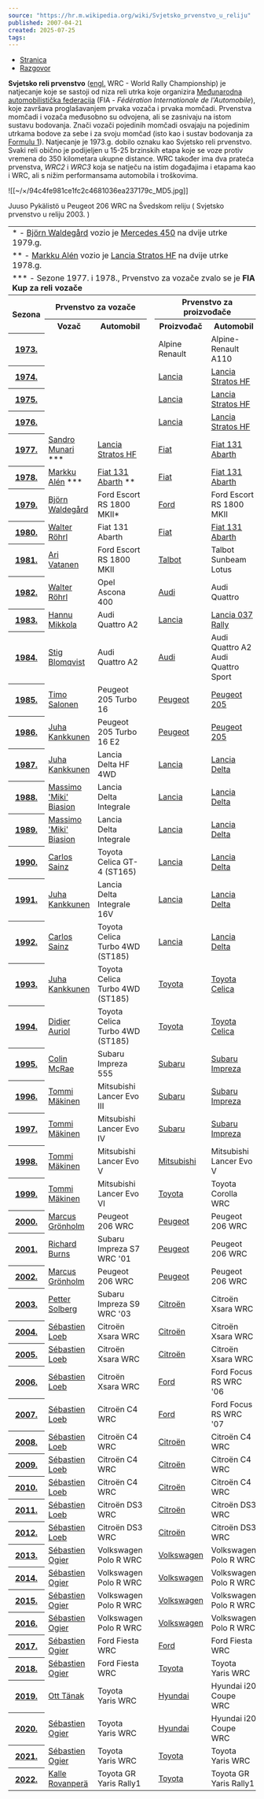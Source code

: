```yaml
---
source: "https://hr.m.wikipedia.org/wiki/Svjetsko_prvenstvo_u_reliju"
published: 2007-04-21
created: 2025-07-25
tags:
---
```

- [Stranica](https://hr.m.wikipedia.org/wiki/Svjetsko_prvenstvo_u_reliju)
- [Razgovor](https://hr.m.wikipedia.org/w/index.php?title=Razgovor:Svjetsko_prvenstvo_u_reliju&action=edit&redlink=1)

**Svjetsko reli prvenstvo** ([engl.](https://hr.m.wikipedia.org/wiki/Engleski "Engleski") WRC - World Rally Championship) je natjecanje koje se sastoji od niza reli utrka koje organizira [Međunarodna automobilistička federacija](https://hr.m.wikipedia.org/wiki/Me%C4%91unarodna_automobilisti%C4%8Dka_federacija "Međunarodna automobilistička federacija") (FIA - *Fédération Internationale de l'Automobile*), koje završava proglašavanjem prvaka vozača i prvaka momčadi. Prvenstva momčadi i vozača međusobno su odvojena, ali se zasnivaju na istom sustavu bodovanja. Znači vozači pojedinih momčadi osvajaju na pojedinim utrkama bodove za sebe i za svoju momčad (isto kao i sustav bodovanja za [Formulu 1](https://hr.m.wikipedia.org/wiki/Formula_1 "Formula 1")). Natjecanje je 1973.g. dobilo oznaku kao Svjetsko reli prvenstvo. Svaki reli obično je podijeljen u 15-25 brzinskih etapa koje se voze protiv vremena do 350 kilometara ukupne distance. WRC također ima dva prateća prvenstva, *WRC2* i *WRC3* koja se natječu na istim događajima i etapama kao i WRC, ali s nižim performansama automobila i troškovima.

![[~/×/94c4fe981ce1fc2c4681036ea237179c_MD5.jpg]]

Juuso Pykälistö u Peugeot 206 WRC na Švedskom reliju ( Svjetsko prvenstvo u reliju 2003. )

<table><tbody><tr><td colspan="6">* - <a href="https://hr.m.wikipedia.org/wiki/Bj%C3%B6rn_Waldeg%C3%A5rd">Björn Waldegård</a> vozio je <a href="https://hr.m.wikipedia.org/w/index.php?title=Mercedes_450&amp;action=edit&amp;redlink=1">Mercedes 450</a> na dvije utrke 1979.g.</td></tr><tr><td colspan="6">** - <a href="https://hr.m.wikipedia.org/wiki/Markku_Al%C3%A9n">Markku Alén</a> vozio je <a href="https://hr.m.wikipedia.org/wiki/Lancia_Stratos_HF">Lancia Stratos HF</a> na dvije utrke 1978.g.</td></tr><tr><td colspan="6">*** - Sezone 1977. i 1978., Prvenstvo za vozače zvalo se je <b>FIA Kup za reli vozače</b></td></tr><tr><th rowspan="2">Sezona</th><th colspan="2">Prvenstvo za vozače</th><th rowspan="52"></th><th colspan="2">Prvenstvo za proizvođače</th></tr><tr><th>Vozač</th><th>Automobil</th><th>Proizvođač</th><th>Automobil</th></tr><tr><th><a href="https://hr.m.wikipedia.org/wiki/Svjetsko_prvenstvo_u_reliju_1973.">1973.</a></th><td></td><td></td><td>Alpine Renault</td><td>Alpine-Renault A110</td></tr><tr><th><a href="https://hr.m.wikipedia.org/wiki/Svjetsko_prvenstvo_u_reliju_1974.">1974.</a></th><td></td><td></td><td><a href="https://hr.m.wikipedia.org/wiki/Lancia">Lancia</a></td><td><a href="https://hr.m.wikipedia.org/wiki/Lancia_Stratos_HF">Lancia Stratos HF</a></td></tr><tr><th><a href="https://hr.m.wikipedia.org/wiki/Svjetsko_prvenstvo_u_reliju_1975.">1975.</a></th><td></td><td></td><td><a href="https://hr.m.wikipedia.org/wiki/Lancia">Lancia</a></td><td><a href="https://hr.m.wikipedia.org/wiki/Lancia_Stratos_HF">Lancia Stratos HF</a></td></tr><tr><th><a href="https://hr.m.wikipedia.org/wiki/Svjetsko_prvenstvo_u_reliju_1976.">1976.</a></th><td></td><td></td><td><a href="https://hr.m.wikipedia.org/wiki/Lancia">Lancia</a></td><td><a href="https://hr.m.wikipedia.org/wiki/Lancia_Stratos_HF">Lancia Stratos HF</a></td></tr><tr><th><a href="https://hr.m.wikipedia.org/wiki/Svjetsko_prvenstvo_u_reliju_1977.">1977.</a></th><td><a href="https://hr.m.wikipedia.org/wiki/Sandro_Munari">Sandro Munari</a> ***</td><td><a href="https://hr.m.wikipedia.org/wiki/Lancia_Stratos_HF">Lancia Stratos HF</a></td><td><a href="https://hr.m.wikipedia.org/wiki/Fiat">Fiat</a></td><td><a href="https://hr.m.wikipedia.org/wiki/Fiat_131_Abarth">Fiat 131 Abarth</a></td></tr><tr><th><a href="https://hr.m.wikipedia.org/wiki/Svjetsko_prvenstvo_u_reliju_1978.">1978.</a></th><td><a href="https://hr.m.wikipedia.org/wiki/Markku_Al%C3%A9n">Markku Alén</a> ***</td><td><a href="https://hr.m.wikipedia.org/wiki/Fiat_131_Abarth">Fiat 131 Abarth</a> **</td><td><a href="https://hr.m.wikipedia.org/wiki/Fiat">Fiat</a></td><td><a href="https://hr.m.wikipedia.org/wiki/Fiat_131_Abarth">Fiat 131 Abarth</a></td></tr><tr><th><a href="https://hr.m.wikipedia.org/wiki/Svjetsko_prvenstvo_u_reliju_1979.">1979.</a></th><td><a href="https://hr.m.wikipedia.org/wiki/Bj%C3%B6rn_Waldeg%C3%A5rd">Björn Waldegård</a></td><td>Ford Escort RS 1800 MKII*</td><td><a href="https://hr.m.wikipedia.org/wiki/Ford">Ford</a></td><td>Ford Escort RS 1800 MKII</td></tr><tr><th><a href="https://hr.m.wikipedia.org/wiki/Svjetsko_prvenstvo_u_reliju_1980.">1980.</a></th><td><a href="https://hr.m.wikipedia.org/wiki/Walter_R%C3%B6hrl">Walter Röhrl</a></td><td>Fiat 131 Abarth</td><td><a href="https://hr.m.wikipedia.org/wiki/Fiat">Fiat</a></td><td><a href="https://hr.m.wikipedia.org/wiki/Fiat_131_Abarth">Fiat 131 Abarth</a></td></tr><tr><th><a href="https://hr.m.wikipedia.org/wiki/Svjetsko_prvenstvo_u_reliju_1981.">1981.</a></th><td><a href="https://hr.m.wikipedia.org/wiki/Ari_Vatanen">Ari Vatanen</a></td><td>Ford Escort RS 1800 MKII</td><td><a href="https://hr.m.wikipedia.org/wiki/Talbot">Talbot</a></td><td>Talbot Sunbeam Lotus</td></tr><tr><th><a href="https://hr.m.wikipedia.org/wiki/Svjetsko_prvenstvo_u_reliju_1982.">1982.</a></th><td><a href="https://hr.m.wikipedia.org/wiki/Walter_R%C3%B6hrl">Walter Röhrl</a></td><td>Opel Ascona 400</td><td><a href="https://hr.m.wikipedia.org/wiki/Audi">Audi</a></td><td>Audi Quattro</td></tr><tr><th><a href="https://hr.m.wikipedia.org/wiki/Svjetsko_prvenstvo_u_reliju_1983.">1983.</a></th><td><a href="https://hr.m.wikipedia.org/wiki/Hannu_Mikkola">Hannu Mikkola</a></td><td>Audi Quattro A2</td><td><a href="https://hr.m.wikipedia.org/wiki/Lancia">Lancia</a></td><td><a href="https://hr.m.wikipedia.org/wiki/Lancia_037">Lancia 037 Rally</a></td></tr><tr><th><a href="https://hr.m.wikipedia.org/wiki/Svjetsko_prvenstvo_u_reliju_1984.">1984.</a></th><td><a href="https://hr.m.wikipedia.org/wiki/Stig_Blomqvist">Stig Blomqvist</a></td><td>Audi Quattro A2</td><td><a href="https://hr.m.wikipedia.org/wiki/Audi">Audi</a></td><td>Audi Quattro A2<br>Audi Quattro Sport</td></tr><tr><th><a href="https://hr.m.wikipedia.org/wiki/Svjetsko_prvenstvo_u_reliju_1985.">1985.</a></th><td><a href="https://hr.m.wikipedia.org/wiki/Timo_Salonen">Timo Salonen</a></td><td>Peugeot 205 Turbo 16</td><td><a href="https://hr.m.wikipedia.org/wiki/Peugeot">Peugeot</a></td><td><a href="https://hr.m.wikipedia.org/wiki/Peugeot_205">Peugeot 205</a></td></tr><tr><th><a href="https://hr.m.wikipedia.org/wiki/Svjetsko_prvenstvo_u_reliju_1986.">1986.</a></th><td><a href="https://hr.m.wikipedia.org/wiki/Juha_Kankkunen">Juha Kankkunen</a></td><td>Peugeot 205 Turbo 16 E2</td><td><a href="https://hr.m.wikipedia.org/wiki/Peugeot">Peugeot</a></td><td><a href="https://hr.m.wikipedia.org/wiki/Peugeot_205">Peugeot 205</a></td></tr><tr><th><a href="https://hr.m.wikipedia.org/wiki/Svjetsko_prvenstvo_u_reliju_1987.">1987.</a></th><td><a href="https://hr.m.wikipedia.org/wiki/Juha_Kankkunen">Juha Kankkunen</a></td><td>Lancia Delta HF 4WD</td><td><a href="https://hr.m.wikipedia.org/wiki/Lancia">Lancia</a></td><td><a href="https://hr.m.wikipedia.org/wiki/Lancia_Delta">Lancia Delta</a></td></tr><tr><th><a href="https://hr.m.wikipedia.org/wiki/Svjetsko_prvenstvo_u_reliju_1988.">1988.</a></th><td><a href="https://hr.m.wikipedia.org/wiki/Massimo_Biasion">Massimo 'Miki' Biasion</a></td><td>Lancia Delta Integrale</td><td><a href="https://hr.m.wikipedia.org/wiki/Lancia">Lancia</a></td><td><a href="https://hr.m.wikipedia.org/wiki/Lancia_Delta">Lancia Delta</a></td></tr><tr><th><a href="https://hr.m.wikipedia.org/wiki/Svjetsko_prvenstvo_u_reliju_1989.">1989.</a></th><td><a href="https://hr.m.wikipedia.org/wiki/Massimo_Biasion">Massimo 'Miki' Biasion</a></td><td>Lancia Delta Integrale</td><td><a href="https://hr.m.wikipedia.org/wiki/Lancia">Lancia</a></td><td><a href="https://hr.m.wikipedia.org/wiki/Lancia_Delta">Lancia Delta</a></td></tr><tr><th><a href="https://hr.m.wikipedia.org/wiki/Svjetsko_prvenstvo_u_reliju_1990.">1990.</a></th><td><a href="https://hr.m.wikipedia.org/wiki/Carlos_Sainz">Carlos Sainz</a></td><td>Toyota Celica GT-4 (ST165)</td><td><a href="https://hr.m.wikipedia.org/wiki/Lancia">Lancia</a></td><td><a href="https://hr.m.wikipedia.org/wiki/Lancia_Delta">Lancia Delta</a></td></tr><tr><th><a href="https://hr.m.wikipedia.org/wiki/Svjetsko_prvenstvo_u_reliju_1991.">1991.</a></th><td><a href="https://hr.m.wikipedia.org/wiki/Juha_Kankkunen">Juha Kankkunen</a></td><td>Lancia Delta Integrale 16V</td><td><a href="https://hr.m.wikipedia.org/wiki/Lancia">Lancia</a></td><td><a href="https://hr.m.wikipedia.org/wiki/Lancia_Delta">Lancia Delta</a></td></tr><tr><th><a href="https://hr.m.wikipedia.org/wiki/Svjetsko_prvenstvo_u_reliju_1992.">1992.</a></th><td><a href="https://hr.m.wikipedia.org/wiki/Carlos_Sainz">Carlos Sainz</a></td><td>Toyota Celica Turbo 4WD (ST185)</td><td><a href="https://hr.m.wikipedia.org/wiki/Lancia">Lancia</a></td><td><a href="https://hr.m.wikipedia.org/wiki/Lancia_Delta">Lancia Delta</a></td></tr><tr><th><a href="https://hr.m.wikipedia.org/wiki/Svjetsko_prvenstvo_u_reliju_1993.">1993.</a></th><td><a href="https://hr.m.wikipedia.org/wiki/Juha_Kankkunen">Juha Kankkunen</a></td><td>Toyota Celica Turbo 4WD (ST185)</td><td><a href="https://hr.m.wikipedia.org/wiki/Toyota">Toyota</a></td><td><a href="https://hr.m.wikipedia.org/wiki/Toyota_Celica">Toyota Celica</a></td></tr><tr><th><a href="https://hr.m.wikipedia.org/wiki/Svjetsko_prvenstvo_u_reliju_1994.">1994.</a></th><td><a href="https://hr.m.wikipedia.org/wiki/Didier_Auriol">Didier Auriol</a></td><td>Toyota Celica Turbo 4WD (ST185)</td><td><a href="https://hr.m.wikipedia.org/wiki/Toyota">Toyota</a></td><td><a href="https://hr.m.wikipedia.org/wiki/Toyota_Celica">Toyota Celica</a></td></tr><tr><th><a href="https://hr.m.wikipedia.org/wiki/Svjetsko_prvenstvo_u_reliju_1995.">1995.</a></th><td><a href="https://hr.m.wikipedia.org/wiki/Colin_McRae">Colin McRae</a></td><td>Subaru Impreza 555</td><td><a href="https://hr.m.wikipedia.org/wiki/Subaru">Subaru</a></td><td><a href="https://hr.m.wikipedia.org/wiki/Subaru_Impreza">Subaru Impreza</a></td></tr><tr><th><a href="https://hr.m.wikipedia.org/wiki/Svjetsko_prvenstvo_u_reliju_1996.">1996.</a></th><td><a href="https://hr.m.wikipedia.org/wiki/Tommi_M%C3%A4kinen">Tommi Mäkinen</a></td><td>Mitsubishi Lancer Evo III</td><td><a href="https://hr.m.wikipedia.org/wiki/Subaru">Subaru</a></td><td><a href="https://hr.m.wikipedia.org/wiki/Subaru_Impreza">Subaru Impreza</a></td></tr><tr><th><a href="https://hr.m.wikipedia.org/wiki/Svjetsko_prvenstvo_u_reliju_1997.">1997.</a></th><td><a href="https://hr.m.wikipedia.org/wiki/Tommi_M%C3%A4kinen">Tommi Mäkinen</a></td><td>Mitsubishi Lancer Evo IV</td><td><a href="https://hr.m.wikipedia.org/wiki/Subaru">Subaru</a></td><td><a href="https://hr.m.wikipedia.org/wiki/Subaru_Impreza">Subaru Impreza</a></td></tr><tr><th><a href="https://hr.m.wikipedia.org/wiki/Svjetsko_prvenstvo_u_reliju_1998.">1998.</a></th><td><a href="https://hr.m.wikipedia.org/wiki/Tommi_M%C3%A4kinen">Tommi Mäkinen</a></td><td>Mitsubishi Lancer Evo V</td><td><a href="https://hr.m.wikipedia.org/wiki/Mitsubishi">Mitsubishi</a></td><td>Mitsubishi Lancer Evo V</td></tr><tr><th><a href="https://hr.m.wikipedia.org/wiki/Svjetsko_prvenstvo_u_reliju_1999.">1999.</a></th><td><a href="https://hr.m.wikipedia.org/wiki/Tommi_M%C3%A4kinen">Tommi Mäkinen</a></td><td>Mitsubishi Lancer Evo VI</td><td><a href="https://hr.m.wikipedia.org/wiki/Toyota">Toyota</a></td><td>Toyota Corolla WRC</td></tr><tr><th><a href="https://hr.m.wikipedia.org/wiki/Svjetsko_prvenstvo_u_reliju_2000.">2000.</a></th><td><a href="https://hr.m.wikipedia.org/wiki/Marcus_Gr%C3%B6nholm">Marcus Grönholm</a></td><td>Peugeot 206 WRC</td><td><a href="https://hr.m.wikipedia.org/wiki/Peugeot">Peugeot</a></td><td>Peugeot 206 WRC</td></tr><tr><th><a href="https://hr.m.wikipedia.org/wiki/Svjetsko_prvenstvo_u_reliju_2001.">2001.</a></th><td><a href="https://hr.m.wikipedia.org/wiki/Richard_Burns">Richard Burns</a></td><td>Subaru Impreza S7 WRC '01</td><td><a href="https://hr.m.wikipedia.org/wiki/Peugeot">Peugeot</a></td><td>Peugeot 206 WRC</td></tr><tr><th><a href="https://hr.m.wikipedia.org/wiki/Svjetsko_prvenstvo_u_reliju_2002.">2002.</a></th><td><a href="https://hr.m.wikipedia.org/wiki/Marcus_Gr%C3%B6nholm">Marcus Grönholm</a></td><td>Peugeot 206 WRC</td><td><a href="https://hr.m.wikipedia.org/wiki/Peugeot">Peugeot</a></td><td>Peugeot 206 WRC</td></tr><tr><th><a href="https://hr.m.wikipedia.org/wiki/Svjetsko_prvenstvo_u_reliju_2003.">2003.</a></th><td><a href="https://hr.m.wikipedia.org/wiki/Petter_Solberg">Petter Solberg</a></td><td>Subaru Impreza S9 WRC '03</td><td><a href="https://hr.m.wikipedia.org/wiki/Citro%C3%ABn">Citroën</a></td><td>Citroën Xsara WRC</td></tr><tr><th><a href="https://hr.m.wikipedia.org/wiki/Svjetsko_prvenstvo_u_reliju_2004.">2004.</a></th><td><a href="https://hr.m.wikipedia.org/wiki/S%C3%A9bastien_Loeb">Sébastien Loeb</a></td><td>Citroën Xsara WRC</td><td><a href="https://hr.m.wikipedia.org/wiki/Citro%C3%ABn">Citroën</a></td><td>Citroën Xsara WRC</td></tr><tr><th><a href="https://hr.m.wikipedia.org/wiki/Svjetsko_prvenstvo_u_reliju_2005.">2005.</a></th><td><a href="https://hr.m.wikipedia.org/wiki/S%C3%A9bastien_Loeb">Sébastien Loeb</a></td><td>Citroën Xsara WRC</td><td><a href="https://hr.m.wikipedia.org/wiki/Citro%C3%ABn">Citroën</a></td><td>Citroën Xsara WRC</td></tr><tr><th><a href="https://hr.m.wikipedia.org/wiki/Svjetsko_prvenstvo_u_reliju_2006.">2006.</a></th><td><a href="https://hr.m.wikipedia.org/wiki/S%C3%A9bastien_Loeb">Sébastien Loeb</a></td><td>Citroën Xsara WRC</td><td><a href="https://hr.m.wikipedia.org/wiki/Ford">Ford</a></td><td>Ford Focus RS WRC '06</td></tr><tr><th><a href="https://hr.m.wikipedia.org/wiki/Svjetsko_prvenstvo_u_reliju_2007.">2007.</a></th><td><a href="https://hr.m.wikipedia.org/wiki/S%C3%A9bastien_Loeb">Sébastien Loeb</a></td><td>Citroën C4 WRC</td><td><a href="https://hr.m.wikipedia.org/wiki/Ford">Ford</a></td><td>Ford Focus RS WRC '07</td></tr><tr><th><a href="https://hr.m.wikipedia.org/wiki/Svjetsko_prvenstvo_u_reliju_2008.">2008.</a></th><td><a href="https://hr.m.wikipedia.org/wiki/S%C3%A9bastien_Loeb">Sébastien Loeb</a></td><td>Citroën C4 WRC</td><td><a href="https://hr.m.wikipedia.org/wiki/Citro%C3%ABn">Citroën</a></td><td>Citroën C4 WRC</td></tr><tr><th><a href="https://hr.m.wikipedia.org/wiki/Svjetsko_prvenstvo_u_reliju_2009.">2009.</a></th><td><a href="https://hr.m.wikipedia.org/wiki/S%C3%A9bastien_Loeb">Sébastien Loeb</a></td><td>Citroën C4 WRC</td><td><a href="https://hr.m.wikipedia.org/wiki/Citro%C3%ABn">Citroën</a></td><td>Citroën C4 WRC</td></tr><tr><th><a href="https://hr.m.wikipedia.org/wiki/Svjetsko_prvenstvo_u_reliju_2010.">2010.</a></th><td><a href="https://hr.m.wikipedia.org/wiki/S%C3%A9bastien_Loeb">Sébastien Loeb</a></td><td>Citroën C4 WRC</td><td><a href="https://hr.m.wikipedia.org/wiki/Citro%C3%ABn">Citroën</a></td><td>Citroën C4 WRC</td></tr><tr><th><a href="https://hr.m.wikipedia.org/wiki/Svjetsko_prvenstvo_u_reliju_2011.">2011.</a></th><td><a href="https://hr.m.wikipedia.org/wiki/S%C3%A9bastien_Loeb">Sébastien Loeb</a></td><td>Citroën DS3 WRC</td><td><a href="https://hr.m.wikipedia.org/wiki/Citro%C3%ABn">Citroën</a></td><td>Citroën DS3 WRC</td></tr><tr><th><a href="https://hr.m.wikipedia.org/wiki/Svjetsko_prvenstvo_u_reliju_2012.">2012.</a></th><td><a href="https://hr.m.wikipedia.org/wiki/S%C3%A9bastien_Loeb">Sébastien Loeb</a></td><td>Citroën DS3 WRC</td><td><a href="https://hr.m.wikipedia.org/wiki/Citro%C3%ABn">Citroën</a></td><td>Citroën DS3 WRC</td></tr><tr><th><a href="https://hr.m.wikipedia.org/wiki/Svjetsko_prvenstvo_u_reliju_2013.">2013.</a></th><td><a href="https://hr.m.wikipedia.org/wiki/S%C3%A9bastien_Ogier">Sébastien Ogier</a></td><td>Volkswagen Polo R WRC</td><td><a href="https://hr.m.wikipedia.org/wiki/Volkswagen">Volkswagen</a></td><td>Volkswagen Polo R WRC</td></tr><tr><th><a href="https://hr.m.wikipedia.org/wiki/Svjetsko_prvenstvo_u_reliju_2014.">2014.</a></th><td><a href="https://hr.m.wikipedia.org/wiki/S%C3%A9bastien_Ogier">Sébastien Ogier</a></td><td>Volkswagen Polo R WRC</td><td><a href="https://hr.m.wikipedia.org/wiki/Volkswagen">Volkswagen</a></td><td>Volkswagen Polo R WRC</td></tr><tr><th><a href="https://hr.m.wikipedia.org/wiki/Svjetsko_prvenstvo_u_reliju_2015.">2015.</a></th><td><a href="https://hr.m.wikipedia.org/wiki/S%C3%A9bastien_Ogier">Sébastien Ogier</a></td><td>Volkswagen Polo R WRC</td><td><a href="https://hr.m.wikipedia.org/wiki/Volkswagen">Volkswagen</a></td><td>Volkswagen Polo R WRC</td></tr><tr><th><a href="https://hr.m.wikipedia.org/wiki/Svjetsko_prvenstvo_u_reliju_2016.">2016.</a></th><td><a href="https://hr.m.wikipedia.org/wiki/S%C3%A9bastien_Ogier">Sébastien Ogier</a></td><td>Volkswagen Polo R WRC</td><td><a href="https://hr.m.wikipedia.org/wiki/Volkswagen">Volkswagen</a></td><td>Volkswagen Polo R WRC</td></tr><tr><th><a href="https://hr.m.wikipedia.org/wiki/Svjetsko_prvenstvo_u_reliju_2017.">2017.</a></th><td><a href="https://hr.m.wikipedia.org/wiki/S%C3%A9bastien_Ogier">Sébastien Ogier</a></td><td>Ford Fiesta WRC</td><td><a href="https://hr.m.wikipedia.org/wiki/Ford">Ford</a></td><td>Ford Fiesta WRC</td></tr><tr><th><a href="https://hr.m.wikipedia.org/wiki/Svjetsko_prvenstvo_u_reliju_2018.">2018.</a></th><td><a href="https://hr.m.wikipedia.org/wiki/S%C3%A9bastien_Ogier">Sébastien Ogier</a></td><td>Ford Fiesta WRC</td><td><a href="https://hr.m.wikipedia.org/wiki/Toyota">Toyota</a></td><td>Toyota Yaris WRC</td></tr><tr><th><a href="https://hr.m.wikipedia.org/wiki/Svjetsko_prvenstvo_u_reliju_2019.">2019.</a></th><td><a href="https://hr.m.wikipedia.org/wiki/Ott_T%C3%A4nak">Ott Tänak</a></td><td>Toyota Yaris WRC</td><td><a href="https://hr.m.wikipedia.org/wiki/Hyundai">Hyundai</a></td><td>Hyundai i20 Coupe WRC</td></tr><tr><th><a href="https://hr.m.wikipedia.org/wiki/Svjetsko_prvenstvo_u_reliju_2020.">2020.</a></th><td><a href="https://hr.m.wikipedia.org/wiki/S%C3%A9bastien_Ogier">Sébastien Ogier</a></td><td>Toyota Yaris WRC</td><td><a href="https://hr.m.wikipedia.org/wiki/Hyundai">Hyundai</a></td><td>Hyundai i20 Coupe WRC</td></tr><tr><th><a href="https://hr.m.wikipedia.org/wiki/Svjetsko_prvenstvo_u_reliju_2021.">2021.</a></th><td><a href="https://hr.m.wikipedia.org/wiki/S%C3%A9bastien_Ogier">Sébastien Ogier</a></td><td>Toyota Yaris WRC</td><td><a href="https://hr.m.wikipedia.org/wiki/Toyota">Toyota</a></td><td>Toyota Yaris WRC</td></tr><tr><th><a href="https://hr.m.wikipedia.org/wiki/Svjetsko_prvenstvo_u_reliju_2022.">2022.</a></th><td><a href="https://hr.m.wikipedia.org/w/index.php?title=Kalle_Rovanper%C3%A4&amp;action=edit&amp;redlink=1">Kalle Rovanperä</a></td><td>Toyota GR Yaris Rally1</td><td><a href="https://hr.m.wikipedia.org/wiki/Toyota">Toyota</a></td><td>Toyota GR Yaris Rally1</td></tr></tbody></table>
